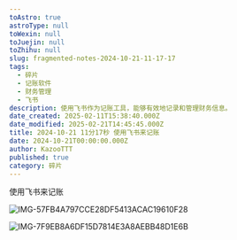 ```yaml
---
toAstro: true
astroType: null
toWexin: null
toJuejin: null
toZhihu: null
slug: fragmented-notes-2024-10-21-11-17-17
tags:
  - 碎片
  - 记账软件
  - 财务管理
  - 飞书
description: 使用飞书作为记账工具，能够有效地记录和管理财务信息。
date_created: 2025-02-11T15:38:40.000Z
date_modified: 2025-02-21T14:45:45.000Z
title: 2024-10-21 11分17秒 使用飞书来记账
date: 2024-10-21T00:00:00.000Z
author: KazooTTT
published: true
category: 碎片
---
```


使用飞书来记账

![IMG-57FB4A797CCE28DF5413ACAC19610F28](</mdImages/IMG-57FB4A797CCE28DF5413ACAC19610F28.png>)

![IMG-7F9EB8A6DF15D7814E3A8AEBB48D1E6B](</mdImages/IMG-7F9EB8A6DF15D7814E3A8AEBB48D1E6B.png>)
